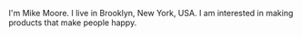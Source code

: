 I'm Mike Moore. I live in Brooklyn, New York, USA. I am interested in making products that make people happy. 
